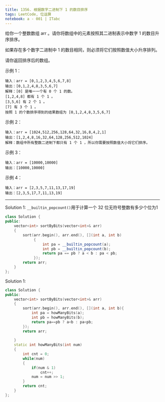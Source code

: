 ```yaml
---
title: 1356. 根据数字二进制下 1 的数目排序
tags: LeetCode, 位运算
notebook: a - 001 | ITabc
---
```



给你一个整数数组 arr 。请你将数组中的元素按照其二进制表示中数字 1 的数目升序排序。

如果存在多个数字二进制中 1 的数目相同，则必须将它们按照数值大小升序排列。

请你返回排序后的数组。

示例 1：
```
输入：arr = [0,1,2,3,4,5,6,7,8]
输出：[0,1,2,4,8,3,5,6,7]
解释：[0] 是唯一一个有 0 个 1 的数。
[1,2,4,8] 都有 1 个 1 。
[3,5,6] 有 2 个 1 。
[7] 有 3 个 1 。
按照 1 的个数排序得到的结果数组为 [0,1,2,4,8,3,5,6,7]
```
示例 2：
```
输入：arr = [1024,512,256,128,64,32,16,8,4,2,1]
输出：[1,2,4,8,16,32,64,128,256,512,1024]
解释：数组中所有整数二进制下都只有 1 个 1 ，所以你需要按照数值大小将它们排序。
```
示例 3：
```
输入：arr = [10000,10000]
输出：[10000,10000]
```
示例 4：
```
输入：arr = [2,3,5,7,11,13,17,19]
输出：[2,3,5,17,7,11,13,19]
```

---

Solution 1:
`__builtin_popcount()`用于计算一个 32 位无符号整数有多少个位为1

```cpp
class Solution {
public:
    vector<int> sortByBits(vector<int>& arr) 
    {
        sort(arr.begin(), arr.end(), [](int a, int b)
             {
                 int pa = __builtin_popcount(a);
                 int pb = __builtin_popcount(b);
                 return pa == pb ? a < b : pa < pb;
             });
        return arr;
    }
};
```

Solution 1:
```cpp
class Solution {
public:
    vector<int> sortByBits(vector<int>& arr) 
    {
        sort(arr.begin(), arr.end(), [](int a, int b){
            int pa = howManyBits(a);
            int pb = howManyBits(b);
            return pa==pb ? a<b : pa<pb;
        });
        return arr;
        
    }
    static int howManyBits(int num)
    {
        int cnt = 0;
        while(num)
        {
            if(num & 1)
                cnt++;
            num = num >> 1;
        }
        return cnt;
    }
};
```